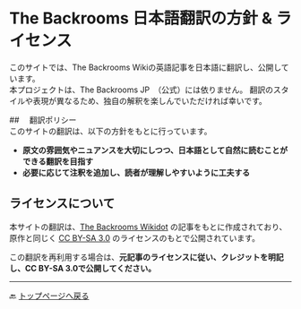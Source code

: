 # The Backrooms 日本語翻訳の方針 & ライセンス  

このサイトでは、The Backrooms Wikiの英語記事を日本語に翻訳し、公開しています。  
本プロジェクトは、The Backrooms JP　（公式）には依りません。
翻訳のスタイルや表現が異なるため、独自の解釈を楽しんでいただければ幸いです。  

##　 翻訳ポリシー  
このサイトの翻訳は、以下の方針をもとに行っています。  
- **原文の雰囲気やニュアンスを大切にしつつ、日本語として自然に読むことができる翻訳を目指す**  
- **必要に応じて注釈を追加し、読者が理解しやすいように工夫する**  

## ライセンスについて 
本サイトの翻訳は、[The Backrooms Wikidot](https://backrooms-wiki.wikidot.com/) の記事をもとに作成されており、  
原作と同じく [CC BY-SA 3.0](https://creativecommons.org/licenses/by-sa/3.0/deed.ja) のライセンスのもとで公開されています。  


この翻訳を再利用する場合は、**元記事のライセンスに従い、クレジットを明記し、CC BY-SA 3.0で公開してください。**  

---
🔙 [トップページへ戻る](index.md)
